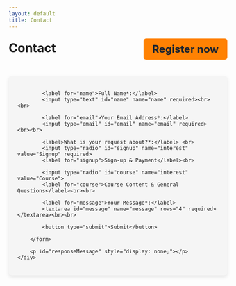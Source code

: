 ```yaml
---
layout: default
title: Contact
---
```


<!-- # Contact

<div class="content">

For questions regarding sign-up and payment: <br>
    <a href="mailto:judith.vanwerven-nobel@radboudumc.nl" target="_blank">
    <i class="fa-solid fa-envelope"></i> 
    </a>
Judith van Werven-Nobel (Radboudumc Health Academy) <br>
<br>
For other questions: <br>
    <a href="mailto:marlie.besouw@radboudumc.nl" target="_blank">
    <i class="fa-solid fa-envelope"></i> 
    </a>
Marlie Besouw <br>

<br>
</div> -->



<div style="display: flex; justify-content: space-between; align-items: center; flex-wrap: wrap;">
  <h1 style="margin: 0;"><strong>Contact</strong></h1>
  <a href="https://registratie.radboudumc.nl/166356/subscribe" target="_blank" style="
    background-color:rgb(255, 130, 3);
    color: rgb(27, 36, 48);
    padding: 10px 20px;
    text-decoration: none;
    border-radius: 6px;
    font-size: 24px;
    font-weight: bold;
    margin-top: 5px;
  ">
    Register now
  </a>
</div><br>

<div class="content">
    <div id="formContainer">
        <form id="contactForm">
        
            <label for="name">Full Name*:</label>
            <input type="text" id="name" name="name" required><br><br>

            <label for="email">Your Email Address*:</label>
            <input type="email" id="email" name="email" required><br><br>

            <label>What is your request about?*:</label> <br>
            <input type="radio" id="signup" name="interest" value="Signup" required>
            <label for="signup">Sign-up & Payment</label><br>

            <input type="radio" id="course" name="interest" value="Course">
            <label for="course">Course Content & General Questions</label><br><br>

            <label for="message">Your Message*:</label>
            <textarea id="message" name="message" rows="4" required></textarea><br><br>

            <button type="submit">Submit</button>

        </form>

        <p id="responseMessage" style="display: none;"></p>
    </div>
</div>

<script>
document.getElementById("contactForm").addEventListener("submit", function(event) {
    event.preventDefault(); // Prevent default form submission

    var formData = new FormData(this);

    fetch("https://script.google.com/macros/s/AKfycbwlqbltr9tJAURhjigfJh3Ow9v8v23iMSOj_1Oj2dN1_PbhYIPQFUqYbTVX235pXRrbIQ/exec", {
        method: "POST",
        body: formData
    })
    .then(response => response.text())
    .then(data => {
        if (data.includes("Error")) {
            document.getElementById("responseMessage").style.color = "red";
            document.getElementById("responseMessage").innerHTML = "⚠️ " + data;
        } else {
            document.getElementById("contactForm").style.display = "none";
            document.getElementById("responseMessage").style.color = "green";
            document.getElementById("responseMessage").innerHTML = "✅ Thank you! Your request has been submitted.";
        }
        document.getElementById("responseMessage").style.display = "block";
    })
    .catch(error => console.error("Error:", error));
});
</script>


<!-- # Contact Us

<div class="content">
    <div id="formContainer">
        <form id="contactForm">
        
            <label for="name">Full Name*:</label>
            <input type="text" id="name" name="name" required><br><br>

            <label for="email">Your Email Address*:</label>
            <input type="email" id="email" name="email" required><br><br>

            <label>What is your request about?*:</label> <br>
            <input type="radio" id="signup" name="topic" value="signup" required>
            <label for="signup">Sign-up & Payment</label><br>

            <input type="radio" id="course" name="topic" value="course">
            <label for="course">Course Content & General Questions</label><br><br>

            <label for="message">Your Message*:</label>
            <textarea id="message" name="message" rows="4" required></textarea><br><br>

            <button type="submit">Send Email</button>

        </form>
    </div>
</div> -->

<style>
    /* Styling for the form */
    #formContainer {
        background-color: #f5f5f5;
        padding: 20px;
        border-radius: 8px;
        width: 100%;
        max-width: 600px; /* nice readable width on large screens */
        margin: 20px auto;
        box-shadow: 0px 4px 8px rgba(0, 0, 0, 0.1);
        box-sizing: border-box;
    }

    /* Style for input fields */
    input[type="text"], input[type="email"], textarea {
        width: 100%;
        padding: 8px;
        margin-top: 5px;
        border: 1px solid #ccc;
        border-radius: 4px;
        box-sizing: border-box;
    }

    /* Style for the submit button */
    button {
        background-color: #1B2430;
        color: white;
        padding: 10px 15px;
        border: none;
        border-radius: 4px;
        cursor: pointer;
        width: 100%;
        font-size: 16px;
    }

    button:hover {
        background-color: #34495E;
    }
</style>

<script>
document.getElementById("contactForm").addEventListener("submit", function(event) {
    event.preventDefault(); // Prevent default form submission

    // Get form values
    var name = document.getElementById("name").value;
    var email = document.getElementById("email").value;
    var message = document.getElementById("message").value;

    // Determine recipient email based on selected topic
    var recipientEmail = "";
    if (document.getElementById("signup").checked) {
        recipientEmail = "judith.vanwerven-nobel@radboudumc.nl";
    } else if (document.getElementById("course").checked) {
        recipientEmail = "marlie.besouw@radboudumc.nl";
    } else {
        alert("Please select a topic for your request.");
        return;
    }

    // // Construct mailto link
    // var mailtoLink = "mailto:" + recipientEmail +
    //                  "?subject=" + encodeURIComponent("Contact Request from " + name) +
    //                  "&body=" + encodeURIComponent("Name: " + name + "\nEmail: " + email + "\n\nMessage:\n" + message);

    // // Open the mail client
    // window.location.href = mailtoLink;
});
</script>



